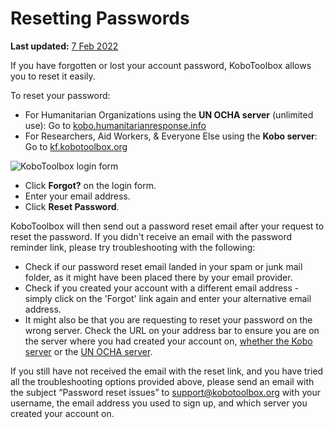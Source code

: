 # Resetting Passwords
**Last updated:** <a href="https://github.com/kobotoolbox/docs/blob/4cd520847ae98380c5911974572e9339266b03b9/source/reset_password.md" class="reference">7 Feb 2022</a>

If you have forgotten or lost your account password, KoboToolbox allows you to
reset it easily.

To reset your password:

-   For Humanitarian Organizations using the **UN OCHA server** (unlimited use):
    Go to
    [kobo.humanitarianresponse.info](https://kobo.humanitarianresponse.info)
-   For Researchers, Aid Workers, & Everyone Else using the **Kobo server**: Go
    to [kf.kobotoolbox.org](https://kf.kobotoolbox.org)

![KoboToolbox login form](/images/resetting_passwords/login_form.png)

-   Click **Forgot?** on the login form.
-   Enter your email address.
-   Click **Reset Password**.

KoboToolbox will then send out a password reset email after your request to
reset the password. If you didn't receive an email with the password reminder
link, please try troubleshooting with the following:

-   Check if our password reset email landed in your spam or junk mail folder,
    as it might have been placed there by your email provider.
-   Check if you created your account with a different email address - simply
    click on the 'Forgot' link again and enter your alternative email address.
-   It might also be that you are requesting to reset your password on the wrong
    server. Check the URL on your address bar to ensure you are on the server
    where you had created your account on,
    [whether the Kobo server](https://kf.kobotoolbox.org) or the
    [UN OCHA server](https://kobo.humanitarianresponse.info]).

If you still have not received the email with the reset link, and you have tried
all the troubleshooting options provided above, please send an email with the
subject “Password reset issues” to
[support@kobotoolbox.org](mailto:support@kobotoolbox.org) with your username,
the email address you used to sign up, and which server you created your account
on.
